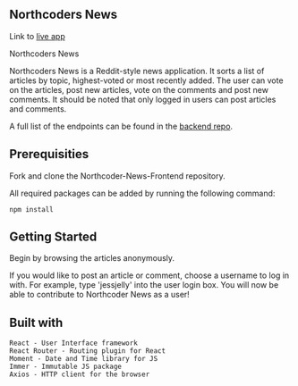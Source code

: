 ## Northcoders News

Link to [live app](https://trusting-hermann-ab9359.netlify.com)

Northcoders News

Northcoders News is a Reddit-style news application. It sorts a list of articles by topic, highest-voted or most recently added. The user can vote on the articles, post new articles, vote on the comments and post new comments. It should be noted that only logged in users can post articles and comments.

A full list of the endpoints can be found in the [backend repo](https://github.com/EllieBeveridge/Northcoder-News-EB).

## Prerequisities

Fork and clone the Northcoder-News-Frontend repository.

All required packages can be added by running the following command:

````
npm install

````

## Getting Started

Begin by browsing the articles anonymously.

If you would like to post an article or comment, choose a username to log in with. For example, type 'jessjelly' into the user login box. You will now be able to contribute to Northcoder News as a user! 

## Built with

    React - User Interface framework
    React Router - Routing plugin for React
    Moment - Date and Time library for JS
    Immer - Immutable JS package
    Axios - HTTP client for the browser
